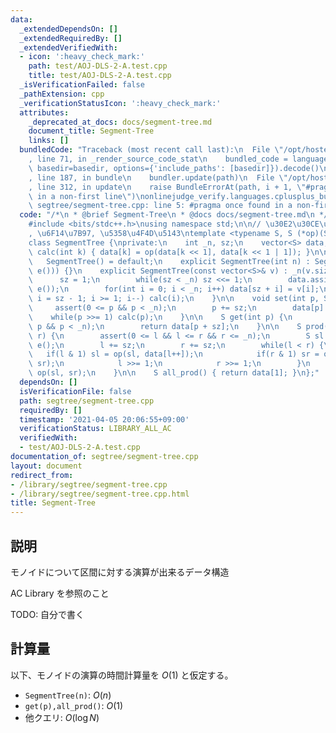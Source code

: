 ```yaml
---
data:
  _extendedDependsOn: []
  _extendedRequiredBy: []
  _extendedVerifiedWith:
  - icon: ':heavy_check_mark:'
    path: test/AOJ-DLS-2-A.test.cpp
    title: test/AOJ-DLS-2-A.test.cpp
  _isVerificationFailed: false
  _pathExtension: cpp
  _verificationStatusIcon: ':heavy_check_mark:'
  attributes:
    _deprecated_at_docs: docs/segment-tree.md
    document_title: Segment-Tree
    links: []
  bundledCode: "Traceback (most recent call last):\n  File \"/opt/hostedtoolcache/Python/3.9.2/x64/lib/python3.9/site-packages/onlinejudge_verify/documentation/build.py\"\
    , line 71, in _render_source_code_stat\n    bundled_code = language.bundle(stat.path,\
    \ basedir=basedir, options={'include_paths': [basedir]}).decode()\n  File \"/opt/hostedtoolcache/Python/3.9.2/x64/lib/python3.9/site-packages/onlinejudge_verify/languages/cplusplus.py\"\
    , line 187, in bundle\n    bundler.update(path)\n  File \"/opt/hostedtoolcache/Python/3.9.2/x64/lib/python3.9/site-packages/onlinejudge_verify/languages/cplusplus_bundle.py\"\
    , line 312, in update\n    raise BundleErrorAt(path, i + 1, \"#pragma once found\
    \ in a non-first line\")\nonlinejudge_verify.languages.cplusplus_bundle.BundleErrorAt:\
    \ segtree/segment-tree.cpp: line 5: #pragma once found in a non-first line\n"
  code: "/*\n * @brief Segment-Tree\n * @docs docs/segment-tree.md\n */\n#pragma once\n\
    #include <bits/stdc++.h>\nusing namespace std;\n\n// \u30E2\u30CE\u30A4\u30C9\
    , \u6F14\u7B97, \u5358\u4F4D\u5143\ntemplate <typename S, S (*op)(S, S), S (*e)()>\n\
    class SegmentTree {\nprivate:\n    int _n, sz;\n    vector<S> data;\n\n    void\
    \ calc(int k) { data[k] = op(data[k << 1], data[k << 1 | 1]); }\n\npublic:\n \
    \   SegmentTree() = default;\n    explicit SegmentTree(int n) : SegmentTree(vector<S>(n,\
    \ e())) {}\n    explicit SegmentTree(const vector<S>& v) : _n(v.size()) {\n  \
    \      sz = 1;\n        while(sz < _n) sz <<= 1;\n        data.assign(sz << 1,\
    \ e());\n        for(int i = 0; i < _n; i++) data[sz + i] = v[i];\n        for(int\
    \ i = sz - 1; i >= 1; i--) calc(i);\n    }\n\n    void set(int p, S x) {\n   \
    \     assert(0 <= p && p < _n);\n        p += sz;\n        data[p] = x;\n    \
    \    while(p >>= 1) calc(p);\n    }\n\n    S get(int p) {\n        assert(0 <=\
    \ p && p < _n);\n        return data[p + sz];\n    }\n\n    S prod(int l, int\
    \ r) {\n        assert(0 <= l && l <= r && r <= _n);\n        S sl = e(), sr =\
    \ e();\n        l += sz;\n        r += sz;\n        while(l < r) {\n         \
    \   if(l & 1) sl = op(sl, data[l++]);\n            if(r & 1) sr = op(data[--r],\
    \ sr);\n            l >>= 1;\n            r >>= 1;\n        }\n        return\
    \ op(sl, sr);\n    }\n\n    S all_prod() { return data[1]; }\n};"
  dependsOn: []
  isVerificationFile: false
  path: segtree/segment-tree.cpp
  requiredBy: []
  timestamp: '2021-04-05 20:06:55+09:00'
  verificationStatus: LIBRARY_ALL_AC
  verifiedWith:
  - test/AOJ-DLS-2-A.test.cpp
documentation_of: segtree/segment-tree.cpp
layout: document
redirect_from:
- /library/segtree/segment-tree.cpp
- /library/segtree/segment-tree.cpp.html
title: Segment-Tree
---
```

## 説明

モノイドについて区間に対する演算が出来るデータ構造

AC Library を参照のこと

TODO: 自分で書く

## 計算量

以下、モノイドの演算の時間計算量を $O(1)$ と仮定する。

- `SegmentTree(n)`: $O(n)$
- `get(p),all_prod()`: $O(1)$
- 他クエリ: $O(\log N)$